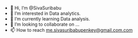 - 👋 Hi, I’m @SivaSuribabu
- 👀 I’m interested in Data analytics.
- 🌱 I’m currently learning Data analysis.
- 💞️ I’m looking to collaborate on ...
- 📫 How to reach me.sivasuribabupenkey@gmail.com.com

<!---
SivaSuribabu/SivaSuribabu is a ✨ special ✨ repository because its `README.md` (this file) appears on your GitHub profile.
You can click the Preview link to take a look at your changes.
--->
